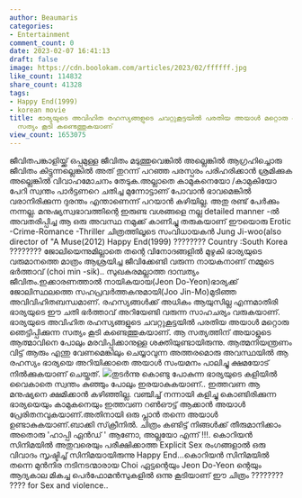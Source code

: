 ```yaml
---
author: Beaumaris
categories:
- Entertainment
comment_count: 0
date: 2023-02-07 16:41:13
draft: false
image: https://cdn.boolokam.com/articles/2023/02/ffffff.jpg
like_count: 114832
share_count: 41328
tags:
- Happy End(1999)
- korean movie
title: ഭാര്യയുടെ അവിഹിത രഹസ്യങ്ങളുടെ ചവറ്റുകൂട്ടയിൽ പരതിയ അയാൾ മറ്റൊരു ഞെട്ടിപ്പിക്കുന്ന
  സത്യം കൂടി കണ്ടെത്തുകയാണ്
view_count: 1653075
---
```


ജീവിതപങ്കാളിയ്ക്ക് ഒപ്പമുള്ള ജീവിതം മടുത്തുവെങ്കിൽ അല്ലെങ്കിൽ ആഗ്രഹിച്ചൊരു ജീവിതം കിട്ടുന്നല്ലെങ്കിൽ അത് തുറന്ന് പറഞ്ഞ പരസ്പരം പരിഹരിക്കാൻ ശ്രമിക്കുക അല്ലെങ്കിൽ വിവാഹമോചനം തേടുക.അല്ലാതെ കാമുകനെയോ /കാമുകിയോ പേറി സ്വന്തം പാർട്ടണറെ ചതിച്ച മുന്നോട്ടാണ് പോവാൻ ഭാവമെങ്കിൽ വരാനിരിക്കുന്ന ദുരന്തം എന്താണെന്ന് പറയാൻ കഴിയില്ല. അതു രണ്ട് പേർക്കും നന്നല്ല. മനുഷ്യസ്വഭാവത്തിന്റെ ഇരുണ്ട വശങ്ങളെ നല്ല detailed manner -ൽ അവതരിപ്പിച്ച ആ ഒരു അവസ്ഥ നമുക്ക് കാണിച്ചു തരുകയാണ് ഈയൊരു Erotic -Crime-Romance -Thriller ചിത്രത്തിലൂടെ സംവിധായകൻ Jung Ji-woo(also director of "A Muse(2012) Happy End(1999) ???????? Country :South Korea ???????? ജോലിയെന്നുമില്ലാതെ തന്റെ വിനോദങ്ങളിൽ മുഴുകി ഭാര്യയുടെ വരുമാനത്തെ മാത്രം ആശ്രയിച്ച ജീവിക്കേണ്ടി വരുന്ന നായകനാണ് നമ്മുടെ ഭർത്താവ് (choi min -sik).. സുഖകരമല്ലാത്ത ദാമ്പത്യം ജീവിതം.ഇക്കാരണത്താൽ നായികയായ(Jeon Do-Yeon)ഭാര്യക്ക് ജോലിസ്ഥലത്തെ സഹപ്രവർത്തകനുമായി(Joo Jin-Mo)മുടിഞ്ഞ അവിവിഹിതബന്ധമാണ്. രഹസ്യങ്ങൾക്ക് അധികം ആയുസില്ല എന്നമാതിരി ഭാര്യയുടെ ഈ ചതി ഭർത്താവ് അറിയേണ്ടി വരുന്ന സാഹചര്യം വരുകയാണ്. ഭാര്യയുടെ അവിഹിത രഹസ്യങ്ങളുടെ ചവറ്റുകൂട്ടയിൽ പരതിയ അയാൾ മറ്റൊരു ഞെട്ടിപ്പിക്കുന്ന സത്യം കൂടി കണ്ടെത്തുകയാണ്. ആ സത്യത്തിന് അയാളുടെ ആത്മാവിനെ പോലും മരവിപ്പിക്കാനുള്ള ശക്തിയുണ്ടായിരുന്നു. ആത്മനിയന്ത്രണം വിട്ട് ആരും എന്തു വേണമെങ്കിലും ചെയ്യാവുന്ന അത്തരമൊരു അവസ്ഥയിൽ ആ രഹസ്യം ഭാര്യയെ അറിയിക്കാതെ അയാൾ സംയമനം പാലിച്ചു ക്ഷമയോട് നിൽക്കുകയാണ് ചെയ്തത്. ![](https://cdn.boolokam.com/articles/2023/02/ffffff.jpg)തുടർന്നു കൊണ്ടു പോകുന്ന ഭാര്യയുടെ കളിയിൽ വൈകാതെ സ്വന്തം കുഞ്ഞും പോലും ഇരയാകുകയാണ്.. ഇത്തവണ ആ മനുഷ്യനെ ക്ഷമിക്കാൻ കഴിഞ്ഞില്ല. വഞ്ചിച്ച് നന്നായി കളിച്ചു കൊണ്ടിരിക്കുന്ന ഭാര്യയെയും കാമുകനെയും ഇത്തവണ റൺഔട്ട്‌ ആക്കാൻ അയാൾ പ്രേരിതനവുകയാണ്.അതിനായി ഒരു പ്ലാൻ തന്നെ അയാൾ ഉണ്ടാകുകയാണ്.ബാക്കി സ്‌ക്രീനിൽ. ചിത്രം കണ്ടിട്ട് നിങ്ങൾക്ക് തീരുമാനിക്കാം അതൊരു 'ഹാപ്പി ഏൻഡ് ' ആണോ, അല്ലയോ എന്ന് !!!. കൊറിയൻ സിനിമയിൽ അതുവരെയും പരീക്ഷിക്കാത്ത Explicit Sex രംഗങ്ങളാൽ ഒരു വിവാദം സൃഷ്ടിച്ച് സിനിമയായിരുന്നു Happy End...കൊറിയൻ സിനിമയിൽ തന്നെ മുൻനിര നടിനടന്മാരായ Choi ഏട്ടന്റെയും Jeon Do-Yeon ന്റെയും ആദ്യകാല മികച്ച പെർഫോമൻസുകളിൽ ഒന്നു കൂടിയാണ് ഈ ചിത്രം ???????? ???? for Sex and violence..